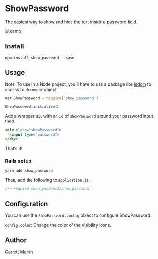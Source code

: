 # ShowPassword

The easiest way to show and hide the text inside a password field.

![demo](https://d2ffutrenqvap3.cloudfront.net/items/0d2X0O2k1p1w1Z2W0I3Y/Screen%20Recording%202018-02-08%20at%2020.13.gif?X-CloudApp-Visitor-Id=2108595)

## Install

`npm install show_password --save`

## Usage

Note: To use in a Node project, you'll have to use a package like [jsdom](https://github.com/jsdom/jsdom) to access to `document` object.

```javascript
var ShowPassword = require('show_password')

ShowPassword.initialize()
```

Add a wrapper `div` with an `id` of `showPassword` around your password input field.

```html
<div class="showPassword">
  <input type="password">
</div>
```

That's it!

### Rails setup

`yarn add show_password`

Then, add the following to `application.js`:

```javascript
//= require show_password/show_password
```

## Configuration

You can use the `ShowPassword.config` object to configure ShowPassword.

`config.color`: Change the color of the visibility icons.


## Author
[Garrett Martin](https://sturdy.work)
